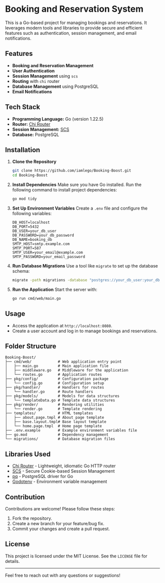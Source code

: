 # Booking and Reservation System

This is a Go-based project for managing bookings and reservations. It leverages modern tools and libraries to provide secure and efficient features such as authentication, session management, and email notifications.

## Features
- **Booking and Reservation Management**
- **User Authentication**
- **Session Management** using `scs`
- **Routing** with `chi` router
- **Database Management** using PostgreSQL
- **Email Notifications**

## Tech Stack
- **Programming Language:** Go (version 1.22.5)
- **Router:** [Chi Router](https://github.com/go-chi/chi)
- **Session Management:** [SCS](https://github.com/alexedwards/scs)
- **Database:** PostgreSQL

## Installation

1. **Clone the Repository**
   ```bash
   git clone https://github.com/iamlego/Booking-Boost.git
   cd Booking-Boost
   ```

2. **Install Dependencies**
   Make sure you have Go installed. Run the following command to install project dependencies:
   ```bash
   go mod tidy
   ```

3. **Set Up Environment Variables**
   Create a `.env` file and configure the following variables:
   ```env
   DB_HOST=localhost
   DB_PORT=5432
   DB_USER=your_db_user
   DB_PASSWORD=your_db_password
   DB_NAME=booking_db
   SMTP_HOST=smtp.example.com
   SMTP_PORT=587
   SMTP_USER=your_email@example.com
   SMTP_PASSWORD=your_email_password
   ```

4. **Run Database Migrations**
   Use a tool like `migrate` to set up the database schema:
   ```bash
   migrate -path migrations -database "postgres://your_db_user:your_db_password@localhost:5432/booking_db?sslmode=disable" up
   ```

5. **Run the Application**
   Start the server with:
   ```bash
   go run cmd/web/main.go
   ```

## Usage
- Access the application at `http://localhost:8080`.
- Create a user account and log in to manage bookings and reservations.

## Folder Structure
```plaintext
Booking-Boost/
├── cmd/web/            # Web application entry point
│   ├── main.go         # Main application file
│   ├── middleware.go   # Middleware for the application
│   └── routes.go       # Application routes
├── pkg/config/         # Configuration package
│   └── config.go       # Configuration setup
├── pkg/handler/        # Handlers for routes
│   └── handler.go      # Route handlers
├── pkg/models/         # Models for data structures
│   └── templateData.go # Template data structures
├── pkg/render/         # Rendering utilities
│   └── render.go       # Template rendering
├── templates/          # HTML templates
│   ├── about.page.tmpl # About page template
│   ├── base.layout.tmpl# Base layout template
│   └── home.page.tmpl  # Home page template
├── .env.example        # Example environment variables file
├── go.mod              # Dependency management
└── migrations/         # Database migration files
```

## Libraries Used
- [Chi Router](https://github.com/go-chi/chi) - Lightweight, idiomatic Go HTTP router
- [SCS](https://github.com/alexedwards/scs) - Secure Cookie-based Session Management
- [pq](https://github.com/lib/pq) - PostgreSQL driver for Go
- [Godotenv](https://github.com/joho/godotenv) - Environment variable management

## Contribution
Contributions are welcome! Please follow these steps:
1. Fork the repository.
2. Create a new branch for your feature/bug fix.
3. Commit your changes and create a pull request.

## License
This project is licensed under the MIT License. See the `LICENSE` file for details.

---

Feel free to reach out with any questions or suggestions!
